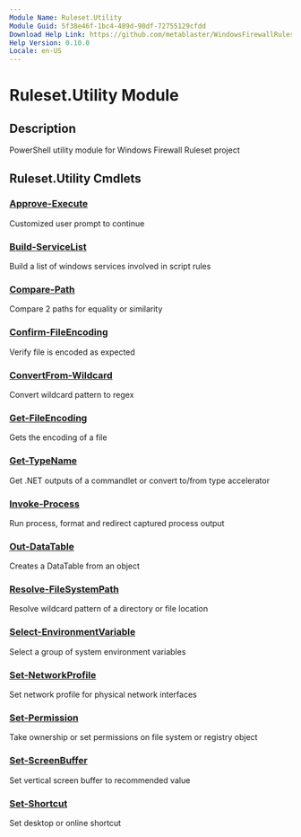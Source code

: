 ```yaml
---
Module Name: Ruleset.Utility
Module Guid: 5f38e46f-1bc4-489d-90df-72755129cfdd
Download Help Link: https://github.com/metablaster/WindowsFirewallRuleset/tree/master/Config/HelpContent/0.10.0
Help Version: 0.10.0
Locale: en-US
---
```


# Ruleset.Utility Module

## Description

PowerShell utility module for Windows Firewall Ruleset project

## Ruleset.Utility Cmdlets

### [Approve-Execute](Approve-Execute.md)

Customized user prompt to continue

### [Build-ServiceList](Build-ServiceList.md)

Build a list of windows services involved in script rules

### [Compare-Path](Compare-Path.md)

Compare 2 paths for equality or similarity

### [Confirm-FileEncoding](Confirm-FileEncoding.md)

Verify file is encoded as expected

### [ConvertFrom-Wildcard](ConvertFrom-Wildcard.md)

Convert wildcard pattern to regex

### [Get-FileEncoding](Get-FileEncoding.md)

Gets the encoding of a file

### [Get-TypeName](Get-TypeName.md)

Get .NET outputs of a commandlet or convert to/from type accelerator

### [Invoke-Process](Invoke-Process.md)

Run process, format and redirect captured process output

### [Out-DataTable](Out-DataTable.md)

Creates a DataTable from an object

### [Resolve-FileSystemPath](Resolve-FileSystemPath.md)

Resolve wildcard pattern of a directory or file location

### [Select-EnvironmentVariable](Select-EnvironmentVariable.md)

Select a group of system environment variables

### [Set-NetworkProfile](Set-NetworkProfile.md)

Set network profile for physical network interfaces

### [Set-Permission](Set-Permission.md)

Take ownership or set permissions on file system or registry object

### [Set-ScreenBuffer](Set-ScreenBuffer.md)

Set vertical screen buffer to recommended value

### [Set-Shortcut](Set-Shortcut.md)

Set desktop or online shortcut
